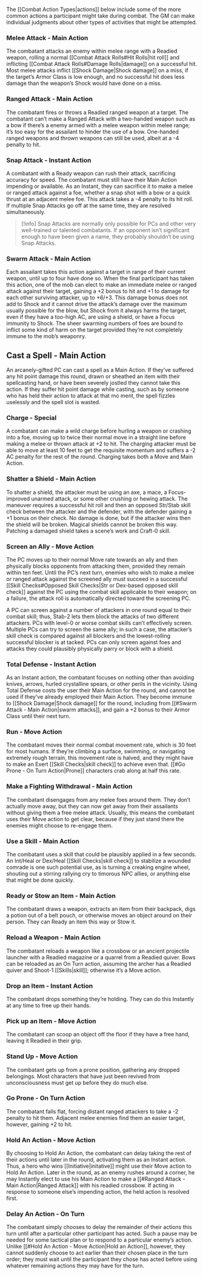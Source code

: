 The [[Combat Action Types|actions]] below include some of the more common actions a participant might take during combat. The GM can make individual judgments about other types of activities that might be attempted.
### Melee Attack - Main Action
The combatant attacks an enemy within melee range with a Readied weapon, rolling a normal [[Combat Attack Rolls#Hit Rolls|hit roll]] and inflicting [[Combat Attack Rolls#Damage Rolls|damage]] on a successful hit. Most melee attacks inflict [[Shock Damage|Shock damage]] on a miss, if the target’s Armor Class is low enough, and no successful hit does less damage than the weapon’s Shock would have done on a miss.
### Ranged Attack - Main Action 
The combatant fires or throws a Readied ranged weapon at a target. The combatant can’t make a Ranged Attack with a two-handed weapon such as a bow if there’s a enemy armed with a melee weapon within melee range; it’s too easy for the assailant to hinder the use of a bow. One-handed ranged weapons and thrown weapons can still be used, albeit at a -4 penalty to hit.
### Snap Attack - Instant Action
A combatant with a Ready weapon can rush their attack, sacrificing accuracy for speed. The combatant must still have their Main Action impending or available. As an Instant, they can sacrifice it to make a melee or ranged attack against a foe, whether a snap shot with a bow or a quick thrust at an adjacent melee foe. This attack takes a -4 penalty to its hit roll. If multiple Snap Attacks go off at the same time, they are resolved simultaneously. 

> [!info]
> Snap Attacks are normally only possible for PCs and other very well-trained or talented combatants. If an opponent isn’t significant enough to have been given a name, they probably shouldn’t be using Snap Attacks.
### Swarm Attack - Main Action
Each assailant takes this action against a target in range of their current weapon, until up to four have done so. When the final participant has taken this action, one of the mob can elect to make an immediate melee or ranged attack against their target, gaining a +2 bonus to hit and +1 to damage for each other surviving attacker, up to +6/+3. This damage bonus does not add to Shock and it cannot drive the attack’s damage over the maximum usually possible for the blow, but Shock from it always harms the target, even if they have a too-high AC, are using a shield, or have a Focus immunity to Shock. The sheer swarming numbers of foes are bound to inflict some kind of harm on the target provided they’re not completely immune to the mob’s weaponry.
## Cast a Spell - Main Action
An arcanely-gifted PC can cast a spell as a Main Action. If they’ve suffered any hit point damage this round, drawn or sheathed an item with their spellcasting hand, or have been severely jostled they cannot take this action. If they suffer hit point damage while casting, such as by someone who has held their action to attack at that mo ment, the spell fizzles uselessly and the spell slot is wasted.
### Charge - Special
A combatant can make a wild charge before hurling a weapon or crashing into a foe, moving up to twice their normal move in a straight line before making a melee or thrown attack at +2 to hit. The charging attacker must be able to move at least 10 feet to get the requisite momentum and suffers a -2 AC penalty for the rest of the round. Charging takes both a Move and Main Action.
### Shatter a Shield - Main Action
To shatter a shield, the attacker must be using an axe, a mace, a Focus-improved unarmed attack, or some other crushing or hewing attack. The maneuver requires a successful hit roll and then an opposed Str/Stab skill check between the attacker and the defender, with the defender gaining a +1 bonus on their check. No damage is done, but if the attacker wins then the shield will be broken. Magical shields cannot be broken this way. Patching a damaged shield takes a scene’s work and Craft-0 skill.
### Screen an Ally - Move Action
The PC moves up to their normal Move rate towards an ally and then physically blocks opponents from attacking them, provided they remain within ten feet. Until the PC’s next turn, enemies who wish to make a melee or ranged attack against the screened ally must succeed in a successful [[Skill Checks#Opposed Skill Checks|Str or Dex-based opposed skill check]] against the PC using the combat skill applicable to their weapon; on a failure, the attack roll is automatically directed toward the screening PC.

A PC can screen against a number of attackers in one round equal to their combat skill; thus, Stab-2 lets them block the attacks of two different attackers. PCs with level-0 or worse combat skills can’t effectively screen. Multiple PCs can try to screen the same ally; in such a case, the attacker’s skill check is compared against all blockers and the lowest-rolling successful blocker is at tacked. PCs can only screen against foes and attacks they could plausibly physically parry or block with a shield.
### Total Defense - Instant Action
As an Instant action, the combatant focuses on nothing other than avoiding knives, arrows, hurled crystalline spears, or other perils in the vicinity. Using Total Defense costs the user their Main Action for the round, and cannot be used if they’ve already employed their Main Action. They become immune to [[Shock Damage|Shock damage]] for the round, including from [[#Swarm Attack - Main Action|swarm attacks]], and gain a +2 bonus to their Armor Class until their next turn.
### Run - Move Action
The combatant moves their normal combat movement rate, which is 30 feet for most humans. If they’re climbing a surface, swimming, or navigating extremely rough terrain, this movement rate is halved, and they might have to make an Exert [[Skill Checks|skill check]] to achieve even that. [[#Go Prone - On Turn Action|Prone]] characters crab along at half this rate.
### Make a Fighting Withdrawal - Main Action
The combatant disengages from any melee foes around them. They don’t actually move away, but they can now get away from their assailants without giving them a free melee attack. Usually, this means the combatant uses their Move action to get clear, because if they just stand there the enemies might choose to re-engage them.
### Use a Skill - Main Action
The combatant uses a skill that could be plausibly applied in a few seconds. An Int/Heal or Dex/Heal [[Skill Checks|skill check]] to stabilize a wounded comrade is one such potential use, as is turning a creaking engine wheel, shouting out a stirring rallying cry to timorous NPC allies, or anything else that might be done quickly.
### Ready or Stow an Item - Main Action
The combatant draws a weapon, extracts an item from their backpack, digs a potion out of a belt pouch, or otherwise moves an object around on their person. They can Ready an item this way or Stow it.
### Reload a Weapon - Main Action
The combatant reloads a weapon like a crossbow or an ancient projectile launcher with a Readied magazine or a quarrel from a Readied quiver. Bows can be reloaded as an On Turn action, assuming the archer has a Readied quiver and Shoot-1 [[Skills|skill]]; otherwise it’s a Move action.
### Drop an Item - Instant Action
The combatant drops something they’re holding. They can do this Instantly at any time to free up their hands.
### Pick up an Item - Move Action
The combatant can scoop an object off the floor if they have a free hand, leaving it Readied in their grip.
### Stand Up - Move Action
The combatant gets up from a prone position, gathering any dropped belongings. Most characters that have just been revived from unconsciousness must get up before they do much else.
### Go Prone - On Turn Action
The combatant falls flat, forcing distant ranged attackers to take a -2 penalty to hit them. Adjacent melee enemies find them an easier target, however, gaining +2 to hit.
### Hold An Action - Move Action
By choosing to Hold An Action, the combatant can delay taking the rest of their actions until later in the round, activating them as an Instant action. Thus, a hero who wins [[Initiative|initative]] might use their Move action to Hold An Action. Later in the round, as an enemy rushes around a corner, he may Instantly elect to use his Main Action to make a [[#Ranged Attack - Main Action|Ranged Attack]] with his readied crossbow. If acting in response to someone else’s impending action, the held action is resolved first.
### Delay An Action - On Turn
The combatant simply chooses to delay the remainder of their actions this turn until after a particular other participant has acted. Such a pause may be needed for some tactical plan or to respond to a particular enemy’s action. Unlike [[#Hold An Action - Move Action|Hold an Action]], however, they cannot suddenly choose to act earlier than their chosen place in the turn order; they must wait until the participant they chose has acted before using whatever remaining actions they may have for the turn.